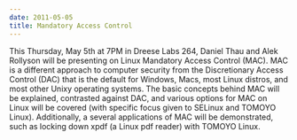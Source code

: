 ```yaml
---
date: 2011-05-05
title: Mandatory Access Control
---
```

This Thursday, May 5th at 7PM in Dreese Labs 264, Daniel Thau and Alek Rollyson will be presenting on Linux Mandatory Access Control (MAC). MAC is a different approach to computer security from the Discretionary Access Control (DAC) that is the default for Windows, Macs, most Linux distros, and most other Unixy operating systems. The basic concepts behind MAC will be explained, contrasted against DAC, and various options for MAC on Linux will be covered (with specific focus given to SELinux and TOMOYO Linux). Additionally, a several applications of MAC will be demonstrated, such as locking down xpdf (a Linux pdf reader) with TOMOYO Linux.
